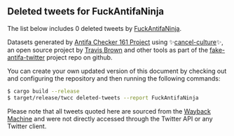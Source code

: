 ## Deleted tweets for FuckAntifaNinja

The list below includes 0 deleted tweets by
[FuckAntifaNinja](https://twitter.com/FuckAntifaNinja).



Datasets generated by [Antifa Checker 161 Project](https://twitter.com/antifacheck161) using ✨[cancel-culture](https://github.com/travisbrown/cancel-culture)✨, an open source project by 
[Travis Brown](https://twitter.com/travisbrown) and other tools as part of the 
[fake-antifa-twitter](https://github.com/antifacheck161/fake-antifa-twitter) project repo on github.

You can create your own updated version of this document by checking out and configuring the
repository and then running the following commands:

```bash
$ cargo build --release
$ target/release/twcc deleted-tweets --report FuckAntifaNinja
```

Please note that all tweets quoted here are sourced from the
[Wayback Machine](https://web.archive.org) and were not directly accessed through the Twitter API or
any Twitter client.

